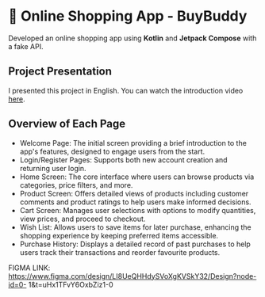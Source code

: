 # 🛒 Online Shopping App - BuyBuddy

Developed an online shopping app using **Kotlin** and **Jetpack Compose** with a fake API.
## Project Presentation

I presented this project in English. You can watch the introduction video [here](https://www.youtube.com/watch?v=hXrW2PyNZdM).

## Overview of Each Page

- Welcome Page: The initial screen providing a brief introduction to the app's features, 
designed to engage users from the start.
- Login/Register Pages: Supports both new account creation and returning user login.
- Home Screen: The core interface where users can browse products via categories, 
price filters, and more.
- Product Screen: Offers detailed views of products including customer comments and 
product ratings to help users make informed decisions.
- Cart Screen: Manages user selections with options to modify quantities, view prices, 
and proceed to checkout.
- Wish List: Allows users to save items for later purchase, enhancing the shopping 
experience by keeping preferred items accessible.
- Purchase History: Displays a detailed record of past purchases to help users track their 
transactions and reorder favourite products.


FIGMA LINK:
https://www.figma.com/design/LI8UeQHHdySVoXgKVSkY32/Design?node-id=0-
1&t=uHx1TFvY6OxbZiz1-0
